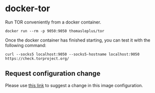 # docker-tor

Run TOR conveniently from a docker container.

```
docker run --rm -p 9050:9050 thomasleplus/tor
```

Once the docker container has finished starting, you can test it with the following command:

```
curl --socks5 localhost:9050 --socks5-hostname localhost:9050 https://check.torproject.org/
```

## Request configuration change

Please use [this link](https://github.com/thomasleplus/docker-tor/issues/new?assignees=thomasleplus&labels=enhancement&template=feature_request.md&title=%5BFEAT%5D) to suggest a change in this image configuration.

